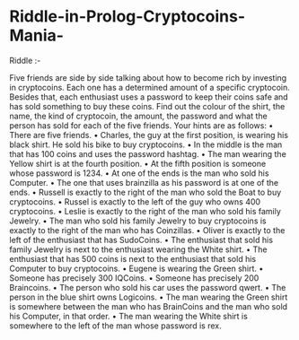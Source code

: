 # Riddle-in-Prolog-Cryptocoins-Mania-

Riddle :- 

Five friends are side by side talking about how to
become rich by investing in cryptocoins. Each one has a determined amount of a specific
cryptocoin. Besides that, each enthusiast uses a password to keep their coins safe and
has sold something to buy these coins. Find out the colour of the shirt, the name, the
kind of cryptocoin, the amount, the password and what the person has sold for each of
the five friends. Your hints are as follows:
• There are five friends.
• Charles, the guy at the first position, is wearing his black shirt. He sold his bike
to buy cryptocoins.
• In the middle is the man that has 100 coins and uses the password hashtag.
• The man wearing the Yellow shirt is at the fourth position.
• At the fifth position is someone whose password is 1234.
• At one of the ends is the man who sold his Computer.
• The one that uses brainzilla as his password is at one of the ends.
• Russell is exactly to the right of the man who sold the Boat to buy cryptocoins.
• Russel is exactly to the left of the guy who owns 400 cryptocoins.
• Leslie is exactly to the right of the man who sold his family Jewelry.
• The man who sold his family Jewelry to buy cryptocoins is exactly to the right of
the man who has Coinzillas.
• Oliver is exactly to the left of the enthusiast that has SudoCoins.
• The enthusiast that sold his family Jewelry is next to the enthusiast wearing the
White shirt.
• The enthusiast that has 500 coins is next to the enthusiast that sold his Computer
to buy cryptocoins.
• Eugene is wearing the Green shirt.
• Someone has precisely 300 IQCoins.
• Someone has precisely 200 Braincoins.
• The person who sold his car uses the password qwert.
• The person in the blue shirt owns Logicoins.
• The man wearing the Green shirt is somewhere between the man who has BrainCoins and the man who sold his Computer, in that order.
• The man wearing the White shirt is somewhere to the left of the man whose
password is rex.
